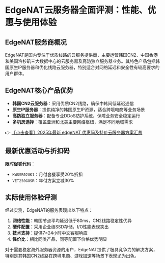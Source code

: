 # EdgeNAT云服务器全面评测：性能、优惠与使用体验

## EdgeNAT服务商概况

EdgeNAT是国内专注于优质线路的云服务提供商，主要运营韩国CN2、中国香港和美国洛杉矶三大数据中心的云服务器及高防独立服务器业务。其特色产品包括韩国原生IP服务器和优化线路云服务器，特别适合对网络延迟和安全性有较高要求的用户群体。

## EdgeNAT核心产品优势

- **韩国CN2云服务器**：采用优质CN2线路，确保中韩间低延迟通信
- **原生IP服务器**：提供纯净的韩国原生IP资源，适合跨境电商等业务场景
- **高防独立服务器**：配备专业DDoS防护系统，保障业务安全稳定运行
- **多机房选择**：覆盖亚洲和北美主要网络枢纽，满足不同地域需求

👉 [【点击查看】2025年最新 edgeNAT 优惠码及特价云服务器方案汇总](https://bit.ly/edgenat)

## 最新优惠活动与折扣码

**限时促销代码**：
- `KWSSR02UK1`：月付套餐享受20%折扣
- `VET250GOSR`：年付方案立减30%

## 实际使用体验评测

经过实测，EdgeNAT的服务表现出以下特点：

1. **网络性能**：韩国节点平均延迟低于80ms，CN2线路稳定性优异
2. **硬件配置**：采用企业级SSD存储，I/O性能表现突出
3. **技术支持**：提供7×24小时中文客服响应
4. **性价比**：相比同类产品，同等配置下价格优势明显

对于需要稳定海外服务器资源的用户，EdgeNAT提供了极具竞争力的解决方案，特别是其韩国CN2线路在跨境电商、游戏加速等场景下表现尤为出色。